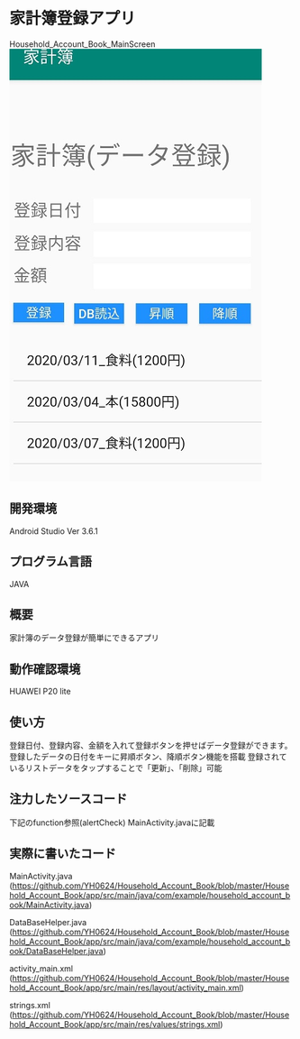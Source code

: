 # 家計簿登録アプリ
 Household_Account_Book_MainScreen <br>
 <img src="https://github.com/YH0624/Household_Account_Book/blob/master/MainScreen.jpg" >
## 開発環境<br>
 Android Studio Ver 3.6.1

## プログラム言語<br>
   JAVA
 
## 概要<br>
 家計簿のデータ登録が簡単にできるアプリ
 
## 動作確認環境<br>
 HUAWEI P20 lite
 
## 使い方<br>
登録日付、登録内容、金額を入れて登録ボタンを押せばデータ登録ができます。
登録したデータの日付をキーに昇順ボタン、降順ボタン機能を搭載
登録されているリストデータをタップすることで「更新」、「削除」可能
 
## 注力したソースコード<br>
 下記のfunction参照(alertCheck) 
 MainActivity.javaに記載 
  
## 実際に書いたコード
MainActivity.java (https://github.com/YH0624/Household_Account_Book/blob/master/Household_Account_Book/app/src/main/java/com/example/household_account_book/MainActivity.java)

DataBaseHelper.java (https://github.com/YH0624/Household_Account_Book/blob/master/Household_Account_Book/app/src/main/java/com/example/household_account_book/DataBaseHelper.java)

activity_main.xml
(https://github.com/YH0624/Household_Account_Book/blob/master/Household_Account_Book/app/src/main/res/layout/activity_main.xml)

strings.xml 
(https://github.com/YH0624/Household_Account_Book/blob/master/Household_Account_Book/app/src/main/res/values/strings.xml)

